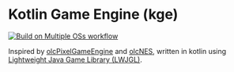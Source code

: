 # Kotlin Game Engine (kge)

[![Build on Multiple OSs workflow](https://github.com/staticsanches/kge/actions/workflows/build-multiple-os.yaml/badge.svg)](#)

Inspired by [olcPixelGameEngine](https://github.com/OneLoneCoder/olcPixelGameEngine) and
[olcNES](https://github.com/OneLoneCoder/olcNES/), written in kotlin
using [Lightweight Java Game Library (LWJGL)](https://www.lwjgl.org).
